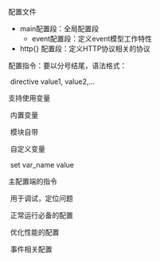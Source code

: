 

配置文件

* main配置段：全局配置段
  * event配置段：定义event模型工作特性
* http{}  配置段：定义HTTP协议相关的协议



配置指令：要以分号结尾，语法格式：

​	directive value1, value2,...

支持使用变量

​	内置变量

​		模块自带

​	自定义变量

​		set var_name value



主配置端的指令

​	用于调试，定位问题

​	正常运行必备的配置

​	优化性能的配置

​	事件相关配置